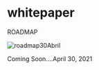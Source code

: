 # whitepaper

ROADMAP

![roadmap30Abril](https://user-images.githubusercontent.com/74171247/113538399-be99f980-95a0-11eb-85bc-5f6a4edfca4c.png)


Coming Soon....April 30, 2021
